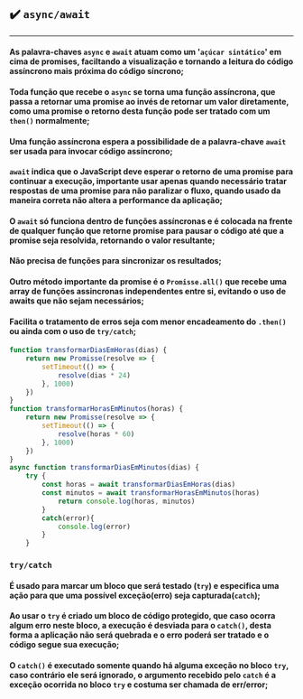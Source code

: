 ## ✔️ `async/await` 
___
#### As palavra-chaves `async` e `await` atuam como um '`açúcar sintático`' em cima de promises, faciltando a visualização e tornando a leitura do código assíncrono mais próxima do código síncrono;
#### Toda função que recebe o `async` se torna uma função assíncrona, que passa a retornar uma promise ao invés de retornar um valor diretamente, como uma promise o retorno desta função pode ser tratado com um `then()` normalmente;
#### Uma função assíncrona espera a possibilidade de a palavra-chave `await` ser usada para invocar código assíncrono;
#### `await` indica que o JavaScript deve esperar o retorno de uma promise para continuar a execução, importante usar apenas quando necessário tratar respostas de uma promise para não paralizar o fluxo, quando usado da maneira correta não altera a performance da aplicação;
#### O `await` só funciona dentro de funções assíncronas e é colocada na frente de qualquer função que retorne promise para pausar o código até que a promise seja resolvida, retornando o valor resultante;
#### Não precisa de funções para sincronizar os resultados;
#### Outro método importante da promise é o `Promisse.all()` que recebe uma array de funções assincronas independentes entre si, evitando o uso de awaits que não sejam necessários;
#### Facilita o tratamento de erros seja com menor encadeamento do `.then()` ou ainda com o uso de `try/catch`;
```javascript
function transformarDiasEmHoras(dias) {
    return new Promisse(resolve => {
        setTimeout(() => {
            resolve(dias * 24)
        }, 1000)
    })
}
function transformarHorasEmMinutos(horas) {
    return new Promisse(resolve => {
        setTimeout(() => {
            resolve(horas * 60)
        }, 1000)
    })
}
async function transformarDiasEmMinutos(dias) {
    try {
        const horas = await transformarDiasEmHoras(dias)
        const minutos = await transformarHorasEmMinutos(horas)
            return console.log(horas, minutos)
        }
        catch(error){
            console.log(error)
        }
    }
```
### `try/catch`
#### É usado para marcar um bloco que será testado (`try`) e especifica uma ação para que uma possível exceção(erro) seja capturada(`catch`);
#### Ao usar o `try` é criado um bloco de código protegido, que caso ocorra algum erro neste bloco, a execução é desviada para o `catch()`, desta forma a aplicação não será quebrada e o erro poderá ser tratado e o código segue sua execução;
#### O `catch()` é executado somente quando há alguma exceção no bloco `try`, caso contrário ele será ignorado, o argumento recebido pelo `catch` é a exceção ocorrida no bloco `try` e costuma ser chamada de err/error;